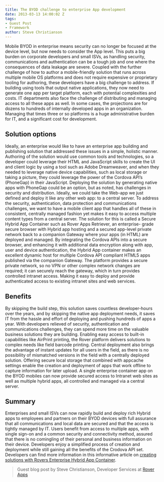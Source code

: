 ```yaml
---
title: The BYOD challenge to enterprise App development
date: 2013-03-13 14:00:02 Z
tags:
- Guest Post
- Framework
author: Steve Christianson
---
```


Mobile BYOD in enterprise means security can no longer be focused at the device level, but now needs to consider the App level. This puts a big burden on corporate developers and small ISVs, as handling security, communications and authentication can be a tough job and one where the consequences of data leakage are severe. Coupled with the further challenge of how to author a mobile-friendly solution that runs across multiple mobile OS platforms and does not require expensive or proprietary tooling for authoring, these developers have a big challenge to address. If building using tools that output native applications, they now need to generate one app per target platform, each with potential complexities and costs. IT departments also face the challenge of distributing and managing access to all these apps as well. In some cases, the projections are for dozens to hundreds of internally developed apps in an organization. Managing that times three or so platforms is a huge administrative burden for IT, and a significant cost for development.

## Solution options

Ideally, an enterprise would like to have an enterprise app building and publishing solution that addressed these issues in a simple, holistic manner. Authoring of the solution would use common tools and technologies, so a developer could leverage their HTML and JavaScript skills to create the UI and client logic by using a tool such as Adobe Dreamweaver, and when they needed to leverage native device capabilities, such as local storage or taking a picture, they could leverage the power of the Cordova API’s (PhoneGap) in their JavaScript. Deploying the solution by generating native apps with PhoneGap could be an option, but as noted, has challenges in security and distribution. Ideally, we could take the Web-app we just defined and deploy it like any other web app: to a central server. To address the security, authentication, data protection and communications challenges, we want to have a mobile client app that handles all of these in consistent, centrally managed fashion yet makes it easy to access multiple content types from a central server. The solution for this is called a Secure Hybrid App Container such as Rover Apps Retriever, an enterprise- grade secure browser with Hybrid app hosting and a secured app-level private network back to a companion Gateway where your apps (in HTML) are deployed and managed. By integrating the Cordova APIs into a secure browser, and enhancing it with additional data encryption along with app, user and device authentication, the Hybrid App container makes an excellent dynamic host for multiple Cordova API compliant HTML5 apps published via the companion Gateway. The platform provides a secure private network, so no VPN or other complex network changes are required; it can securely reach the gateway, which in turn provides controlled intranet access. Making it easy to deploy and provide authenticated access to existing intranet sites and web services.

## Benefits

By skipping the build step, this solution saves countless developer-hours over the years, and by skipping the native app deployment needs, it saves IT from the hassle and effort of deploying and pushing hundreds of apps a year. With developers relieved of security, authentication and communications challenges, they can spend more time on the valuable business solutions they are building. Enabling easy access to built-in capabilities like AirPrint printing, the Rover platform delivers solutions to complex needs like field barcode printing. Central deployment also brings the advantage of instant updates for all users in the field, as there is no possibility of mismatched versions in the field with a centrally deployed solution. Offering secure local storage that combined with appcache settings enable the creation and deployment of apps that work offline to capture information for later upload. A single enterprise container app on the BYOD mobiles can now provide secured access to Intranet web sites as well as multiple hybrid apps, all controlled and managed via a central server.

## Summary

Enterprises and small ISVs can now rapidly build and deploy rich Hybrid apps to employees and partners on their BYOD devices with full assurance that all communications and local data are secured and that the access is tightly managed by IT. Users benefit from access to multiple apps, with single sign-on and a common security and connectivity method, assured that there is no comingling of their personal and business information on their device. Developers enjoy a simplified process of creation and deployment while still gaining all the benefits of the Crodova API set. Developers can find more information in this informative article on [creating solutions with Rovers Enterprise Hybrid App Container](http://roverapps.com/blog/2012/6/26/writing-a-mobile-enterprise-app-the-simplified-way.html).

> Guest blog post by Steve Christianson, Developer Services at [Rover Apps](http://roverapps.com/)
